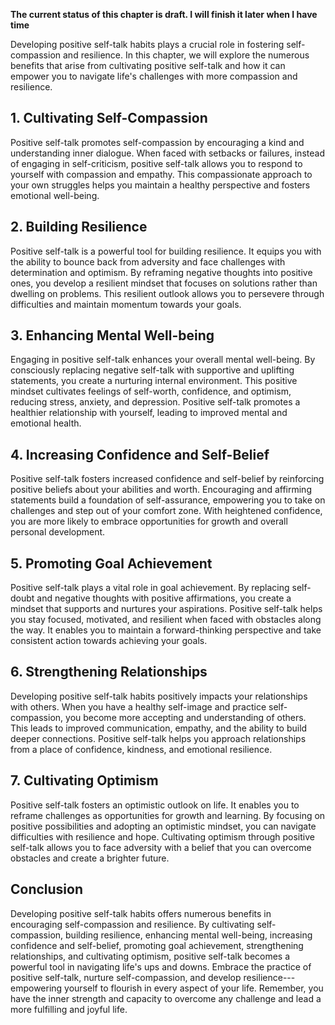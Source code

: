 **The current status of this chapter is draft. I will finish it later when I have time**

Developing positive self-talk habits plays a crucial role in fostering self-compassion and resilience. In this chapter, we will explore the numerous benefits that arise from cultivating positive self-talk and how it can empower you to navigate life's challenges with more compassion and resilience.

**1. Cultivating Self-Compassion**
----------------------------------

Positive self-talk promotes self-compassion by encouraging a kind and understanding inner dialogue. When faced with setbacks or failures, instead of engaging in self-criticism, positive self-talk allows you to respond to yourself with compassion and empathy. This compassionate approach to your own struggles helps you maintain a healthy perspective and fosters emotional well-being.

**2. Building Resilience**
--------------------------

Positive self-talk is a powerful tool for building resilience. It equips you with the ability to bounce back from adversity and face challenges with determination and optimism. By reframing negative thoughts into positive ones, you develop a resilient mindset that focuses on solutions rather than dwelling on problems. This resilient outlook allows you to persevere through difficulties and maintain momentum towards your goals.

**3. Enhancing Mental Well-being**
----------------------------------

Engaging in positive self-talk enhances your overall mental well-being. By consciously replacing negative self-talk with supportive and uplifting statements, you create a nurturing internal environment. This positive mindset cultivates feelings of self-worth, confidence, and optimism, reducing stress, anxiety, and depression. Positive self-talk promotes a healthier relationship with yourself, leading to improved mental and emotional health.

**4. Increasing Confidence and Self-Belief**
--------------------------------------------

Positive self-talk fosters increased confidence and self-belief by reinforcing positive beliefs about your abilities and worth. Encouraging and affirming statements build a foundation of self-assurance, empowering you to take on challenges and step out of your comfort zone. With heightened confidence, you are more likely to embrace opportunities for growth and overall personal development.

**5. Promoting Goal Achievement**
---------------------------------

Positive self-talk plays a vital role in goal achievement. By replacing self-doubt and negative thoughts with positive affirmations, you create a mindset that supports and nurtures your aspirations. Positive self-talk helps you stay focused, motivated, and resilient when faced with obstacles along the way. It enables you to maintain a forward-thinking perspective and take consistent action towards achieving your goals.

**6. Strengthening Relationships**
----------------------------------

Developing positive self-talk habits positively impacts your relationships with others. When you have a healthy self-image and practice self-compassion, you become more accepting and understanding of others. This leads to improved communication, empathy, and the ability to build deeper connections. Positive self-talk helps you approach relationships from a place of confidence, kindness, and emotional resilience.

**7. Cultivating Optimism**
---------------------------

Positive self-talk fosters an optimistic outlook on life. It enables you to reframe challenges as opportunities for growth and learning. By focusing on positive possibilities and adopting an optimistic mindset, you can navigate difficulties with resilience and hope. Cultivating optimism through positive self-talk allows you to face adversity with a belief that you can overcome obstacles and create a brighter future.

**Conclusion**
--------------

Developing positive self-talk habits offers numerous benefits in encouraging self-compassion and resilience. By cultivating self-compassion, building resilience, enhancing mental well-being, increasing confidence and self-belief, promoting goal achievement, strengthening relationships, and cultivating optimism, positive self-talk becomes a powerful tool in navigating life's ups and downs. Embrace the practice of positive self-talk, nurture self-compassion, and develop resilience---empowering yourself to flourish in every aspect of your life. Remember, you have the inner strength and capacity to overcome any challenge and lead a more fulfilling and joyful life.
